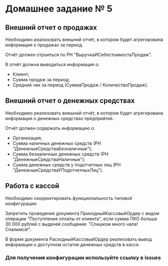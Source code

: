 # Домашнее задание № 5 #

## Внешний отчет о продажах ##

Необходимо реализовать внешний отчёт, в котором будет агрегирована информация о продажах за период.

Отчёт должен строиться по РН "ВыручкаИСебестоимостьПродаж".

В отчёт должна выводиться информация о:

- Клиент;
- Сумма продаж за период;
- Средний чек за период (СуммаПродаж / КоличествоПродаж).

## Внешний отчет о денежных средствах ##

Необходимо реализовать внешний отчёт, в котором будет агрегирована информация о денежных средствах предприятия.

Отчёт должен содержать информацию о:

- Организация;
- Сумма наличных денежных средств (РН "ДенежныеСредстваБезналичные");
- Сумма безналичных денежных средств (РН "ДенежныеСредстваНаличные");
- Сумма денежных средств у подотчетных лиц (РН "ДенежныеСредстваУПодотчетныхЛиц").

## Работа с кассой ##

Необходимо скорректировать функциональность типовой конфигурации:

Запретить проведение документа ПриходныйКассовыйОрдер с видом операции "Поступление оплаты от клиента", если сумма ПКО больше 30 000 рублей с выдачей сообщения: "Слишком много нала! Спалимся!".

В форме документа РасходныйКассовыйОрдер реализовать вывод информации о доступном остатке денежных средств в кассе.

### Для получения конфигурации используйте ссылку в issues ###

